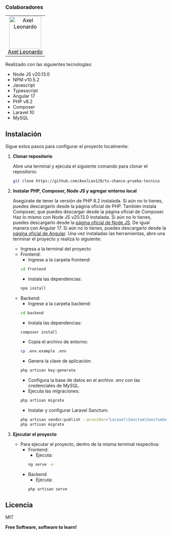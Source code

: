 ### Colaboradores

<table>
  <tr>
    <td align="center"><a style="color: black" href="https://github.com/AxelLeo129"><img src="https://github.com/AxelLeo129.png" width="100" height="100" alt="Axel Leonardo"><br>Axel Leonardo</a></td>
  </tr>
</table>

Realizado con las siguientes tecnologías:

- Node JS v20.13.0
- NPM v10.5.2
- Javascript
- Typesscript
- Angular 17
- PHP v8.2
- Composer
- Laravel 10
- MySQL

## Instalación

Sigue estos pasos para configurar el proyecto localmente:

1. **Clonar repositorio**

   Abre una terminal y ejecuta el siguiente comando para clonar el repositorio:
    ```bash
    git clone https://github.com/AxelLeo129/tu-chance-prueba-tecnica
    ```

2. **Instalar PHP, Composer, Node JS y agregar entorno local**

    Asegúrate de tener la versión de PHP 8.2 instalada. Si aún no lo tienes, puedes descargarlo desde la página oficial de PHP.
    También instala Composer, que puedes descargar desde la página oficial de Composer. Haz lo mismo con Node JS v20.13.0 instalada. Si aún no lo tienes, puedes descargarlo desde la [página oficial de Node JS](https://nodejs.org/en/download). De igual manera con Angular 17. Si aún no lo tienes, puedes descargarlo desde la [página oficial de Angular](https://angular.dev/overview).
    Una vez instaladas las herramientas, abre una terminar el proyecto y realiza lo siguiente:
    
    - Ingresa a la terminal del proyecto
    - Frontend:
        - Ingrese a la carpeta frontend: 
        ```bash
        cd frontend
        ```
        - Instala las dependencias: 
        ```bash
        npm install
        ```
    - Backend:
        - Ingrese a la carpeta backend: 
        ```bash
        cd backend
        ```
        - Instala las dependencias: 
        ```bash
        composer install
        ```
        - Copia el archivo de entorno:
        ```bash
        cp .env.example .env
        ```
        - Genera la clave de aplicación:
        ```bash
        php artisan key:generate
        ```
        - Configura la base de datos en el archivo .env con las credenciales de MySQL.
        - Ejecuta las migraciones:
        ```bash
        php artisan migrate
        ```
        - Instalar y configurar Laravel Sanctum:
        ```bash
        php artisan vendor:publish --provider="Laravel\Sanctum\SanctumServiceProvider"
        php artisan migrate
        ```

4. **Ejecutar el proyecto**

    - Para ejecutar el proyecto, dentro de la misma terminal respectiva: 
        - Frontend:
            - Ejecuta: 
            ```bash
            ng serve -o
            ```
        - Backend
            - Ejecuta: 
            ```bash
            php artisan serve
            ```

## Licencia

MIT

**Free Software, software to learn!**
